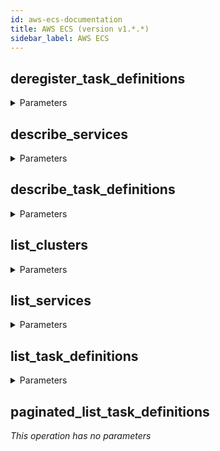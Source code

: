 ```yaml
---
id: aws-ecs-documentation
title: AWS ECS (version v1.*.*)
sidebar_label: AWS ECS
---
```


## deregister_task_definitions



<details><summary>Parameters</summary>

#### ContentType

**Type:** STRING

#### body

**Type:** OBJECT

#### target

**Type:** STRING

</details>

## describe_services



<details><summary>Parameters</summary>

#### ContentType

**Type:** STRING

#### body

**Type:** OBJECT

#### target

**Type:** STRING

</details>

## describe_task_definitions



<details><summary>Parameters</summary>

#### ContentType

**Type:** STRING

#### body

**Type:** OBJECT

#### target

**Type:** STRING

</details>

## list_clusters



<details><summary>Parameters</summary>

#### ContentType

**Type:** STRING

#### body

**Type:** OBJECT

#### target

**Type:** STRING

</details>

## list_services



<details><summary>Parameters</summary>

#### ContentType

**Type:** STRING

#### body

**Type:** OBJECT

#### target

**Type:** STRING

</details>

## list_task_definitions



<details><summary>Parameters</summary>

#### ContentType

**Type:** STRING

#### body

**Type:** OBJECT

#### maxResults

**Type:** STRING

#### nextToken

**Type:** STRING

#### target

**Type:** STRING

</details>

## paginated_list_task_definitions



*This operation has no parameters*


